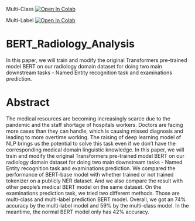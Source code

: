 Multi-Class [![Open In Colab](https://colab.research.google.com/assets/colab-badge.svg)](https://colab.research.google.com/github/EasonJia9598/BERT_Radiology_Analysis/blob/main/multi_class_BERT%20(2).ipynb)

Multi-Label [![Open In Colab](https://colab.research.google.com/assets/colab-badge.svg)](https://colab.research.google.com/github/EasonJia9598/BERT_Radiology_Analysis/blob/main/multi_label%20(2).ipynb)




# BERT_Radiology_Analysis
In this paper, we will train and modify the original Transformers pre-trained model BERT on our radiology domain dataset for doing two main downstream tasks - Named Entity recognition task and examinations prediction.

# Abstract

The medical resources are becoming increasingly
scarce due to the pandemic and
the staff shortage of hospitals workers. Doctors
are facing more cases than they can
handle, which is causing missed diagnosis
and leading to more overtime working.
The raising of deep learning model of
NLP brings us the potential to solve this
task even if we don’t have the corresponding
medical domain linguistic knowledge.
In this paper, we will train and modify
the original Transformers pre-trained model
BERT on our radiology domain dataset for
doing two main downstream tasks - Named
Entity recognition task and examinations
prediction. We compared the performance
of BERT-base model with whether trained
or not trained tokenizer on a publicly NER
dataset. And we also compare the result
with other people’s medical BERT model
on the same dataset. On the examinations
prediction task, we tried two different methods.
Those are multi-class and multi-label
prediction BERT model. Overall, we got an
74% accuracy by the multi-label model and
59% by the multi-class model. In the meantime,
the normal BERT model only has 42%
accuracy.


